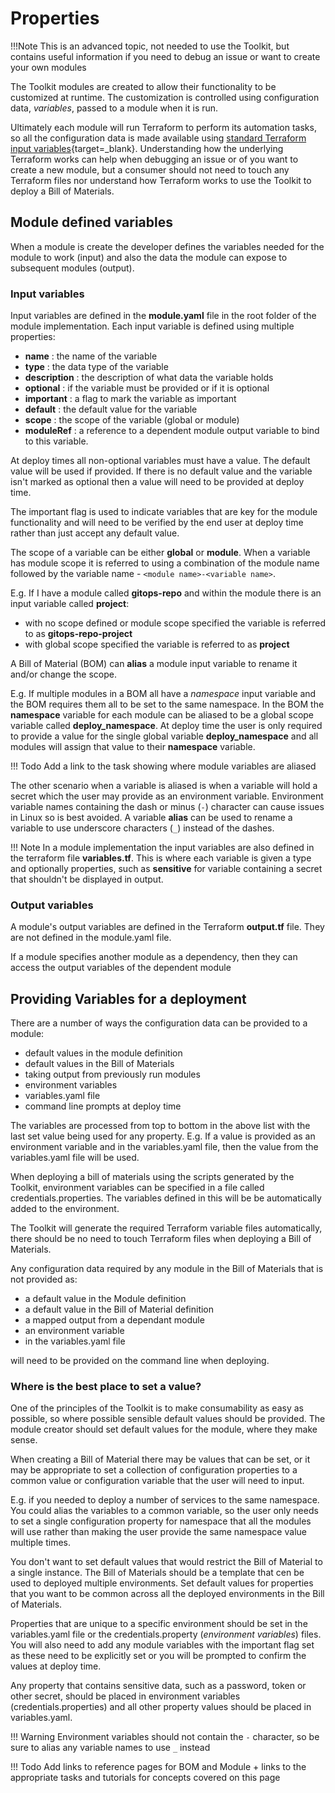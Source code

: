 # Properties

!!!Note
    This is an advanced topic, not needed to use the Toolkit, but contains useful information if you need to debug an issue or want to create your own modules

The Toolkit modules are created to allow their functionality to be customized at runtime.  The customization is controlled using configuration data, *variables*, passed to a module when it is run.

Ultimately each module will run Terraform to perform its automation tasks, so all the configuration data is made available using [standard Terraform input variables](https://www.terraform.io/language/values/variables#using-input-variable-values){target=_blank}. Understanding how the underlying Terraform works can help when debugging an issue or of you want to create a new module, but a consumer should not need to touch any Terraform files nor understand how Terraform works to use the Toolkit to deploy a Bill of Materials.

## Module defined variables

When a module is create the developer defines the variables needed for the module to work (input) and also the data the module can expose to subsequent modules (output).

### Input variables

Input variables are defined in the **module.yaml** file in the root folder of the module implementation.  Each input variable is defined using multiple properties:

-   **name** : the name of the variable
-   **type** : the data type of the variable
-   **description** : the description of what data the variable holds
-   **optional** : if the variable must be provided or if it is optional
-   **important** : a flag to mark the variable as important
-   **default** : the default value for the variable
-   **scope** : the scope of the variable (global or module)
-   **moduleRef** : a reference to a dependent module output variable to bind to this variable.

At deploy times all non-optional variables must have a value.  The default value will be used if provided.  If there is no default value and the variable isn't marked as optional then a value will need to be provided at deploy time.

The important flag is used to indicate variables that are key for the module functionality and will need to be verified by the end user at deploy time rather than just accept any default value.

The scope of a variable can be either **global** or **module**.  When a variable has module scope it is referred to using a combination of the module name followed by the variable name - `<module name>-<variable name>`.  

E.g. If I have a module called **gitops-repo** and within the module there is an input variable called **project**:

-   with no scope defined or module scope specified the variable is referred to as **gitops-repo-project**
-   with global scope specified the variable is referred to as **project**

A Bill of Material (BOM) can **alias** a module input variable to rename it and/or change the scope.  

E.g. If multiple modules in a BOM all have a *namespace* input variable and the BOM requires them all to be set to the same namespace.  In the BOM the **namespace** variable for each module can be aliased to be a global scope variable called **deploy_namespace**.  At deploy time the user is only required to provide a value for the single global variable **deploy_namespace** and all modules will assign that value to their **namespace** variable.

!!! Todo
    Add a link to the task showing where module variables are aliased

The other scenario when a variable is aliased is when a variable will hold a secret which the user may provide as an environment variable.  Environment variable names containing the dash or minus (`-`) character can cause issues in Linux so is best avoided.  A variable **alias** can be used to rename a variable to use underscore characters (`_`) instead of the dashes.

!!! Note
    In a module implementation the input variables are also defined in the terraform file **variables.tf**.  This is where each variable is given a type and optionally properties, such as **sensitive** for variable containing a secret that shouldn't be displayed in output.

### Output variables

A module's output variables are defined in the Terraform **output.tf** file.  They are not defined in the module.yaml file. 

If a module specifies another module as a dependency, then they can access the output variables of the dependent module

## Providing Variables for a deployment

There are a number of ways the configuration data can be provided to a module:

-   default values in the module definition
-   default values in the Bill of Materials
-   taking output from previously run modules
-   environment variables
-   variables.yaml file
-   command line prompts at deploy time

The variables are processed from top to bottom in the above list with the last set value being used for any property.  E.g. If a value is provided as an environment variable and in the variables.yaml file, then the value from the variables.yaml file will be used.

When deploying a bill of materials using the scripts generated by the Toolkit, environment variables can be specified in a file called credentials.properties.  The variables defined in this will be be automatically added to the environment.

The Toolkit will generate the required Terraform variable files automatically, there should be no need to touch Terraform files when deploying a Bill of Materials.

Any configuration data required by any module in the Bill of Materials that is not provided as:

-   a default value in the Module definition
-   a default value in the Bill of Material definition
-   a mapped output from a dependant module
-   an environment variable
-   in the variables.yaml file

will need to be provided on the command line when deploying.

### Where is the best place to set a value?

One of the principles of the Toolkit is to make consumability as easy as possible, so where possible sensible default values should be provided.  The module creator should set default values for the module, where they make sense.

When creating a Bill of Material there may be values that can be set, or it may be appropriate to set a collection of configuration properties to a common value or configuration variable that the user will need to input. 

E.g. if you needed to deploy a number of services to the same namespace.  You could alias the variables to a common variable, so the user only needs to set a single configuration property for namespace that all the modules will use rather than making the user provide the same namespace value multiple times.

You don't want to set default values that would restrict the Bill of Material to a single instance.  The Bill of Materials should be a template that cen be used to deployed multiple environments.  Set default values for properties that you want to be common across all the deployed environments in the Bill of Materials.

Properties that are unique to a specific environment should be set in the variables.yaml file or the credentials.property (*environment variables*) files.  You will also need to add any module variables with the important flag set as these need to be explicitly set or you will be prompted to confirm the values at deploy time.

Any property that contains sensitive data, such as a password, token or other secret, should be placed in environment variables (credentials.properties) and all other property values should be placed in variables.yaml.

!!! Warning
    Environment variables should not contain the `-` character, so be sure to alias any variable names to use `_` instead

!!! Todo
    Add links to reference pages for BOM and Module + links to the appropriate tasks and tutorials for concepts covered on this page
